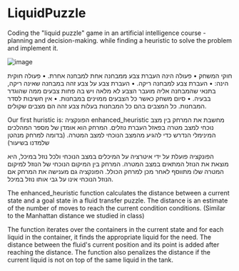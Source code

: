 # LiquidPuzzle
Coding the "liquid puzzle" game in an artificial intelligence course - planning and decision-making. while finding a heuristic to solve the problem and implement it.

![image](https://github.com/OrenAviya/LiquidPuzzle/assets/98823130/287d2656-325c-4897-af0e-85926e148561)

חוקי המשחק
• פעולה הינה העברת צבע ממבחנה אחת למבחנה אחרת.
• פעולה חוקית הינה:
• העברת צבע למבחנה ריקה.
• העברת צבע על צבע זהה במבחנה שאינה ריקה, בתנאי שהמבחנה אליה מועבר
הצבע לא מלאה ויש בה פחות צבעים ממה שהוגדר בבעיה.
• סיום משחק כאשר כל הצבעים ממוינים במבחנות.
• אין חשיבות לסדר המבחנות. כל המצבים בהם כל המבחנות בעלות צבע
זהה הם מצבים שקולים.

Our first huristic is: 
הפונקציה enhanced_heuristic מחשבת את המרחק בין מצב נוכחי למצב מטרה בפאזל העברת נוזלים. המרחק הוא אומדן של מספר המהלכים המינימלי הנדרש כדי להגיע מהמצב הנוכחי למצב המטרה. (בדומה למרחק מנהטן שלמדנו בשיעור)

הפונקציה פועלת על ידי איטרציה על המיכלים במצב הנוכחי ולכל נוזל במיכל, היא מוצאת את הנוזל המתאים במצב המטרה. המרחק בין המיקום הנוכחי של הנוזל למיקום המטרה שלו מתווסף לאחר מכן למרחק הכולל. הפונקציה גם מענישה את המרחק אם הנוזל הנוכחי אינו על גבי אותו נוזל במיכל.


The enhanced_heuristic function calculates the distance between a current state and a goal state in a fluid transfer puzzle. The distance is an estimate of the number of moves to reach the current condition conditions. (Similar to the Manhattan distance we studied in class)

The function iterates over the containers in the current state and for each liquid in the container, it finds the appropriate liquid for the need. The distance between the fluid's current position and its point is added after reaching the distance. The function also penalizes the distance if the current liquid is not on top of the same liquid in the tank.
